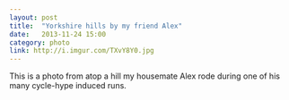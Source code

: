 ```yaml
---
layout: post
title:  "Yorkshire hills by my friend Alex"
date:   2013-11-24 15:00
category: photo
link: http://i.imgur.com/TXvY8Y0.jpg
---
```


This is a photo from atop a hill my housemate Alex rode during one of his many cycle-hype induced runs.